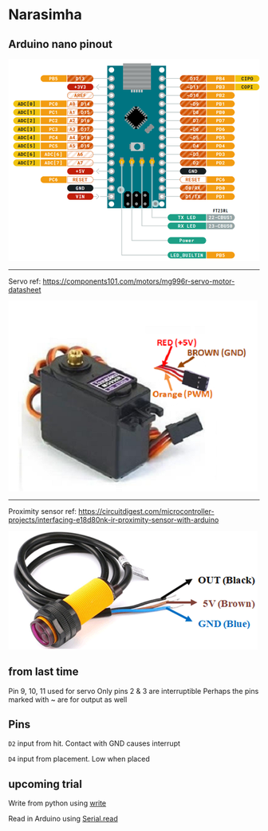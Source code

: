 # Narasimha

## Arduino nano pinout

![nano pinout](pillar/arduino-nano-pinout.png "Arduino Nano pinout")

---

Servo ref: https://components101.com/motors/mg996r-servo-motor-datasheet

![MG996R servo pinout](pillar/MG996R-Servo-Motor-Pinout.png "Servo pinout")

---

Proximity sensor ref: https://circuitdigest.com/microcontroller-projects/interfacing-e18d80nk-ir-proximity-sensor-with-arduino

![E18-D80NK proximity pinout](pillar/E18-D80NK-Sensor-Pinout.png "Proximity sensor pinout")

## from last time

Pin 9, 10, 11 used for servo
Only pins 2 & 3 are interruptible
Perhaps the pins marked with ~ are for output as well

## Pins

`D2` input from hit. Contact with GND causes interrupt

`D4` input from placement. Low when placed 

## upcoming trial

Write from python using [write](https://pyserial.readthedocs.io/en/latest/pyserial_api.html)

Read in Arduino using [Serial.read](https://www.arduino.cc/reference/en/language/functions/communication/serial/read/)
